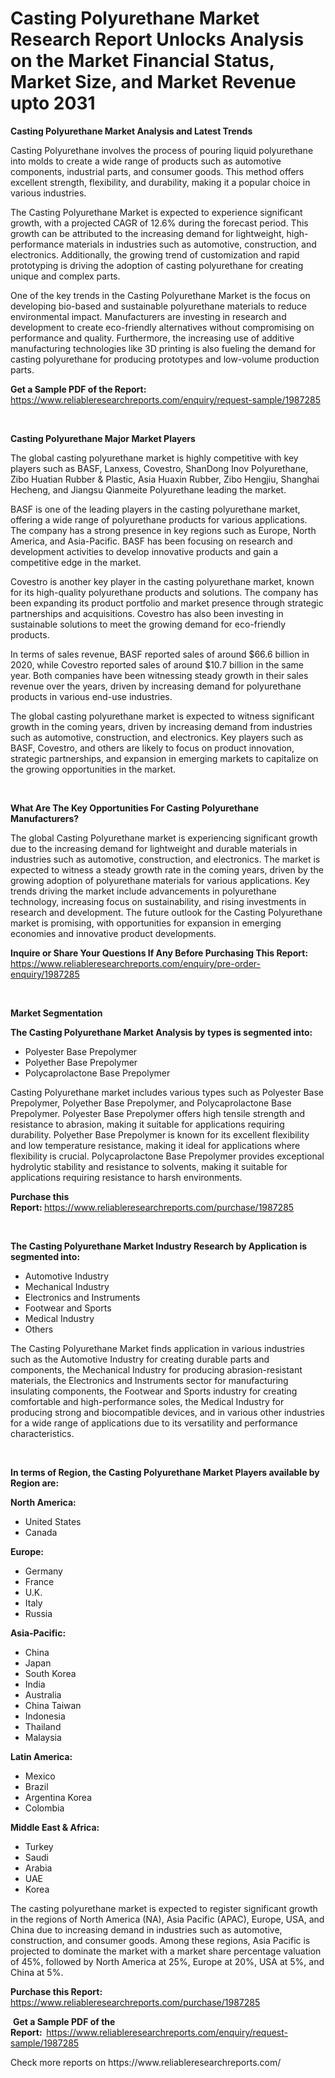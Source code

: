<p><h1>Casting Polyurethane Market Research Report Unlocks Analysis on the Market Financial Status, Market Size, and Market Revenue upto 2031</h1></p><p><strong>Casting Polyurethane Market Analysis and Latest Trends</strong></p>
<p><p>Casting Polyurethane involves the process of pouring liquid polyurethane into molds to create a wide range of products such as automotive components, industrial parts, and consumer goods. This method offers excellent strength, flexibility, and durability, making it a popular choice in various industries.</p><p>The Casting Polyurethane Market is expected to experience significant growth, with a projected CAGR of 12.6% during the forecast period. This growth can be attributed to the increasing demand for lightweight, high-performance materials in industries such as automotive, construction, and electronics. Additionally, the growing trend of customization and rapid prototyping is driving the adoption of casting polyurethane for creating unique and complex parts.</p><p>One of the key trends in the Casting Polyurethane Market is the focus on developing bio-based and sustainable polyurethane materials to reduce environmental impact. Manufacturers are investing in research and development to create eco-friendly alternatives without compromising on performance and quality. Furthermore, the increasing use of additive manufacturing technologies like 3D printing is also fueling the demand for casting polyurethane for producing prototypes and low-volume production parts.</p></p>
<p><strong>Get a Sample PDF of the Report:&nbsp;</strong> <a href="https://www.reliableresearchreports.com/enquiry/request-sample/1987285">https://www.reliableresearchreports.com/enquiry/request-sample/1987285</a></p>
<p>&nbsp;</p>
<p><strong>Casting Polyurethane Major Market Players</strong></p>
<p><p>The global casting polyurethane market is highly competitive with key players such as BASF, Lanxess, Covestro, ShanDong Inov Polyurethane, Zibo Huatian Rubber & Plastic, Asia Huaxin Rubber, Zibo Hengjiu, Shanghai Hecheng, and Jiangsu Qianmeite Polyurethane leading the market.</p><p>BASF is one of the leading players in the casting polyurethane market, offering a wide range of polyurethane products for various applications. The company has a strong presence in key regions such as Europe, North America, and Asia-Pacific. BASF has been focusing on research and development activities to develop innovative products and gain a competitive edge in the market.</p><p>Covestro is another key player in the casting polyurethane market, known for its high-quality polyurethane products and solutions. The company has been expanding its product portfolio and market presence through strategic partnerships and acquisitions. Covestro has also been investing in sustainable solutions to meet the growing demand for eco-friendly products.</p><p>In terms of sales revenue, BASF reported sales of around $66.6 billion in 2020, while Covestro reported sales of around $10.7 billion in the same year. Both companies have been witnessing steady growth in their sales revenue over the years, driven by increasing demand for polyurethane products in various end-use industries.</p><p>The global casting polyurethane market is expected to witness significant growth in the coming years, driven by increasing demand from industries such as automotive, construction, and electronics. Key players such as BASF, Covestro, and others are likely to focus on product innovation, strategic partnerships, and expansion in emerging markets to capitalize on the growing opportunities in the market.</p></p>
<p>&nbsp;</p>
<p><strong>What Are The Key Opportunities For Casting Polyurethane Manufacturers?</strong></p>
<p><p>The global Casting Polyurethane market is experiencing significant growth due to the increasing demand for lightweight and durable materials in industries such as automotive, construction, and electronics. The market is expected to witness a steady growth rate in the coming years, driven by the growing adoption of polyurethane materials for various applications. Key trends driving the market include advancements in polyurethane technology, increasing focus on sustainability, and rising investments in research and development. The future outlook for the Casting Polyurethane market is promising, with opportunities for expansion in emerging economies and innovative product developments.</p></p>
<p><strong>Inquire or Share Your Questions If Any Before Purchasing This Report:</strong> <a href="https://www.reliableresearchreports.com/enquiry/pre-order-enquiry/1987285">https://www.reliableresearchreports.com/enquiry/pre-order-enquiry/1987285</a></p>
<p>&nbsp;</p>
<p><strong>Market Segmentation</strong></p>
<p><strong>The Casting Polyurethane Market Analysis by types is segmented into:</strong></p>
<p><ul><li>Polyester Base Prepolymer</li><li>Polyether Base Prepolymer</li><li>Polycaprolactone Base Prepolymer</li></ul></p>
<p><p>Casting Polyurethane market includes various types such as Polyester Base Prepolymer, Polyether Base Prepolymer, and Polycaprolactone Base Prepolymer. Polyester Base Prepolymer offers high tensile strength and resistance to abrasion, making it suitable for applications requiring durability. Polyether Base Prepolymer is known for its excellent flexibility and low temperature resistance, making it ideal for applications where flexibility is crucial. Polycaprolactone Base Prepolymer provides exceptional hydrolytic stability and resistance to solvents, making it suitable for applications requiring resistance to harsh environments.</p></p>
<p><strong>Purchase this Report:&nbsp;</strong><a href="https://www.reliableresearchreports.com/purchase/1987285">https://www.reliableresearchreports.com/purchase/1987285</a></p>
<p>&nbsp;</p>
<p><strong>The Casting Polyurethane Market Industry Research by Application is segmented into:</strong></p>
<p><ul><li>Automotive Industry</li><li>Mechanical Industry</li><li>Electronics and Instruments</li><li>Footwear and Sports</li><li>Medical Industry</li><li>Others</li></ul></p>
<p><p>The Casting Polyurethane Market finds application in various industries such as the Automotive Industry for creating durable parts and components, the Mechanical Industry for producing abrasion-resistant materials, the Electronics and Instruments sector for manufacturing insulating components, the Footwear and Sports industry for creating comfortable and high-performance soles, the Medical Industry for producing strong and biocompatible devices, and in various other industries for a wide range of applications due to its versatility and performance characteristics.</p></p>
<p>&nbsp;</p>
<p><strong>In terms of Region, the Casting Polyurethane Market Players available by Region are:</strong></p>
<p>
    <p> <strong> North America: </strong>
        <ul>
            <li>United States</li>
            <li>Canada</li>
        </ul>
        </p> 
    <p> <strong> Europe: </strong>
        <ul>
            <li>Germany</li>
            <li>France</li>
            <li>U.K.</li>
            <li>Italy</li>
            <li>Russia</li>
        </ul>
        </p> 
    <p> <strong> Asia-Pacific: </strong>
        <ul>
            <li>China</li>
            <li>Japan</li>
            <li>South Korea</li>
            <li>India</li>
            <li>Australia</li>
            <li>China Taiwan</li>
            <li>Indonesia</li>
            <li>Thailand</li>
            <li>Malaysia</li>
        </ul>
        </p> 
    <p> <strong> Latin America: </strong>
        <ul>
            <li>Mexico</li>
            <li>Brazil</li>
            <li>Argentina Korea</li>
            <li>Colombia</li>
        </ul>
        </p> 
    <p> <strong> Middle East & Africa: </strong>
        <ul>
            <li>Turkey</li>
            <li>Saudi</li>
            <li>Arabia</li>
            <li>UAE</li>
            <li>Korea</li>
        </ul>
    </p>
    </p>
<p><p>The casting polyurethane market is expected to register significant growth in the regions of North America (NA), Asia Pacific (APAC), Europe, USA, and China due to increasing demand in industries such as automotive, construction, and consumer goods. Among these regions, Asia Pacific is projected to dominate the market with a market share percentage valuation of 45%, followed by North America at 25%, Europe at 20%, USA at 5%, and China at 5%.</p></p>
<p><strong>Purchase this Report: </strong><a href="https://www.reliableresearchreports.com/purchase/1987285">https://www.reliableresearchreports.com/purchase/1987285</a></p>
<p>&nbsp;<strong>Get a Sample PDF of the Report:&nbsp;&nbsp;</strong><a href="https://www.reliableresearchreports.com/enquiry/request-sample/1987285">https://www.reliableresearchreports.com/enquiry/request-sample/1987285</a></p>
<p><strong></strong></p>
<p>Check more reports on https://www.reliableresearchreports.com/</p>